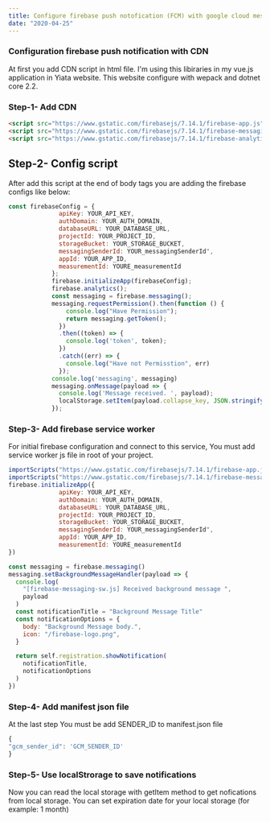 ```yaml
---
title: Configure firebase push notofication (FCM) with google cloud messaging
date: "2020-04-25"
---
```


### Configuration firebase push notification with CDN

At first you add CDN script in html file. I'm using this libiraries in my vue.js application in Yiata website.
This website configure with wepack and dotnet core 2.2.

### Step-1- Add CDN

```html
<script src="https://www.gstatic.com/firebasejs/7.14.1/firebase-app.js"></script>
<script src="https://www.gstatic.com/firebasejs/7.14.1/firebase-messaging.js"></script>
<script src="https://www.gstatic.com/firebasejs/7.14.1/firebase-analytics.js"></script>
```

## Step-2- Config script

After add this script at the end of body tags you are adding the firebase configs like below:

```javascript
const firebaseConfig = {
              apiKey: YOUR_API_KEY,
              authDomain: YOUR_AUTH_DOMAIN,
              databaseURL: YOUR_DATABASE_URL,
              projectId: YOUR_PROJECT_ID,
              storageBucket: YOUR_STORAGE_BUCKET,
              messagingSenderId: YOUR_messagingSenderId",
              appId: YOUR_APP_ID,
              measurementId: YOURE_measurementId
            };
            firebase.initializeApp(firebaseConfig);
            firebase.analytics();
            const messaging = firebase.messaging();
            messaging.requestPermission().then(function () {
                console.log("Have Permission");
                return messaging.getToken();
              })
              .then((token) => {
                console.log('token', token);
              })
              .catch((err) => {
                console.log("Have not Permisstion", err)
              });
            console.log('messaging', messaging)
            messaging.onMessage(payload => {
              console.log('Message received. ', payload);
              localStorage.setItem(payload.collapse_key, JSON.stringify(payload.notification));
            });
```

### Step-3- Add firebase service worker

For initial firebase configuration and connect to this service, You must add service worker js file in root of your project.

```javascript
importScripts("https://www.gstatic.com/firebasejs/7.14.1/firebase-app.js")
importScripts("https://www.gstatic.com/firebasejs/7.14.1/firebase-messaging.js")
firebase.initializeApp({
              apiKey: YOUR_API_KEY,
              authDomain: YOUR_AUTH_DOMAIN,
              databaseURL: YOUR_DATABASE_URL,
              projectId: YOUR_PROJECT_ID,
              storageBucket: YOUR_STORAGE_BUCKET,
              messagingSenderId: YOUR_messagingSenderId",
              appId: YOUR_APP_ID,
              measurementId: YOURE_measurementId
})

const messaging = firebase.messaging()
messaging.setBackgroundMessageHandler(payload => {
  console.log(
    "[firebase-messaging-sw.js] Received background message ",
    payload
  )
  const notificationTitle = "Background Message Title"
  const notificationOptions = {
    body: "Background Message body.",
    icon: "/firebase-logo.png",
  }

  return self.registration.showNotification(
    notificationTitle,
    notificationOptions
  )
})
```

### Step-4- Add manifest json file

At the last step You must be add SENDER_ID to manifest.json file

```javascript
{
"gcm_sender_id": 'GCM_SENDER_ID'
}

```

### Step-5- Use localStrorage to save notifications

Now you can read the local storage with getItem method to get nofications from local storage. You can set expiration date for your local storage (for example: 1 month)

